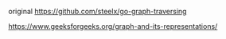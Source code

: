 original
https://github.com/steelx/go-graph-traversing


https://www.geeksforgeeks.org/graph-and-its-representations/